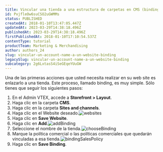 ```yaml
---
title: Vincular una tienda a una estructura de carpetas en CMS (binding)
id: PxjfleOw6suCSO2uGWMMs
status: PUBLISHED
createdAt: 2018-01-10T13:47:05.447Z
updatedAt: 2023-03-29T14:38:18.496Z
publishedAt: 2023-03-29T14:38:18.496Z
firstPublishedAt: 2018-01-10T17:10:54.537Z
contentType: tutorial
productTeam: Marketing & Merchandising
author: authors_24
slug: vincular-un-account-name-a-un-website-binding
legacySlug: vincular-un-account-name-a-un-website-binding
subcategory: 2g6LxtasS4iSeGEqeYUuGW
---
```


Una de las primeras acciones que usted necesita realizar en su web site es enlazarlo a una tienda. Este proceso, llamado binding, es muy simple. Sólo tienes que seguir los siguientes pasos:

1. En el Admin VTEX, accede a **Storefront > Layout**.
2. Haga clic en la carpeta __CMS__.
3. Haga clic en la carpeta __Sites and channels__.
4. Haga clic en el Website deseado.![websites](//images.contentful.com/alneenqid6w5/56BRjkYWyIwKogAI0oMmSM/0910a749d03b6fd8d596ce6361a21045/websites.png)
5. Haga clic en __Save Website__.
6. Haga clic en __Add__.![addBinding](//images.contentful.com/alneenqid6w5/r0P8ZE9LNesKoeGewcWOu/527511bc3ae48875fe1a6421a1db5f42/addBinding.png)
7. Seleccione el nombre de la tienda.![chooseBinding](//images.contentful.com/alneenqid6w5/3nFPaDlnaEG2EqIMM8gCe0/188754ebaa172cef01a9212eea168e46/chooseBinding.png)
8. Marque la política comercial o las políticas comerciales que quedarán vinculadas a esa tienda.![bindingSalesPolicy](//images.contentful.com/alneenqid6w5/5FFxnelVTyCu04a6EkiEkS/30905c7f368a1393100f118fd70fcb02/bindingSalesPolicy.png)
9. Haga clic en __Save Binding__.
